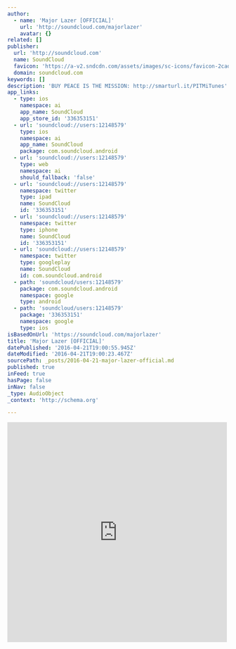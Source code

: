 ```yaml
---
author:
  - name: 'Major Lazer [OFFICIAL]'
    url: 'http://soundcloud.com/majorlazer'
    avatar: {}
related: []
publisher:
  url: 'http://soundcloud.com'
  name: SoundCloud
  favicon: 'https://a-v2.sndcdn.com/assets/images/sc-icons/favicon-2cadd14b.ico'
  domain: soundcloud.com
keywords: []
description: 'BUY PEACE IS THE MISSION: http://smarturl.it/PITMiTunes'
app_links:
  - type: ios
    namespace: ai
    app_name: SoundCloud
    app_store_id: '336353151'
  - url: 'soundcloud://users:12148579'
    type: ios
    namespace: ai
    app_name: SoundCloud
    package: com.soundcloud.android
  - url: 'soundcloud://users:12148579'
    type: web
    namespace: ai
    should_fallback: 'false'
  - url: 'soundcloud://users:12148579'
    namespace: twitter
    type: ipad
    name: SoundCloud
    id: '336353151'
  - url: 'soundcloud://users:12148579'
    namespace: twitter
    type: iphone
    name: SoundCloud
    id: '336353151'
  - url: 'soundcloud://users:12148579'
    namespace: twitter
    type: googleplay
    name: SoundCloud
    id: com.soundcloud.android
  - path: 'soundcloud/users:12148579'
    package: com.soundcloud.android
    namespace: google
    type: android
  - path: 'soundcloud/users:12148579'
    package: '336353151'
    namespace: google
    type: ios
isBasedOnUrl: 'https://soundcloud.com/majorlazer'
title: 'Major Lazer [OFFICIAL]'
datePublished: '2016-04-21T19:00:55.945Z'
dateModified: '2016-04-21T19:00:23.467Z'
sourcePath: _posts/2016-04-21-major-lazer-official.md
published: true
inFeed: true
hasPage: false
inNav: false
_type: AudioObject
_context: 'http://schema.org'

---
```

<iframe src="https://cdn.embedly.com/widgets/media.html?src=https%3A%2F%2Fw.soundcloud.com%2Fplayer%2F%3Fvisual%3Dtrue%26url%3Dhttp%253A%252F%252Fapi.soundcloud.com%252Fusers%252F12148579%26show_artwork%3Dtrue&amp;url=https%3A%2F%2Fsoundcloud.com%2Fmajorlazer&amp;image=http%3A%2F%2Fi1.sndcdn.com%2Favatars-000207215972-1ngia6-t500x500.jpg&amp;key=b7d04c9b404c499eba89ee7072e1c4f7&amp;type=text%2Fhtml&amp;schema=soundcloud" width="500" height="500" scrolling="no" frameborder="0" allowfullscreen="" style=""></iframe>